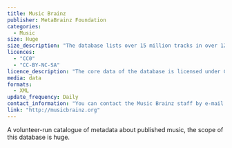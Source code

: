 ```yaml
---
title: Music Brainz
publisher: MetaBrainz Foundation
categories: 
  - Music
size: Huge
size_description: "The database lists over 15 million tracks in over 12 million albums by over 700,000 artists."
licences: 
  - "CC0"
  - "CC-BY-NC-SA"
licence_description: "The core data of the database is licensed under CC0, effectively placing the data into the Public Domain. Some supplementary portions of the database are released under the Creative Commons Attribution-NonCommercial-ShareAlike 3.0 license. This allows for non-commercial use of the data as long as MusicBrainz is given credit and that derivative works (works based on the CC licensed data) are also made available under the same license."
media: data
formats: 
  - XML
update_frequency: Daily
contact_information: "You can contact the Music Brainz staff by e-mail at support@musicbrainz.org. See their [contact page](http://musicbrainz.org/doc/Contact_Us) for further details"
link: "http://musicbrainz.org"
---
```



A volunteer-run catalogue of metadata about published music, the scope of this database is huge.

